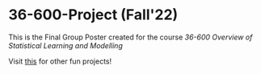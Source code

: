# 36-600-Project (Fall'22)

This is the Final Group Poster created for the course *36-600* *Overview of Statistical Learning and Modelling*

Visit [this](https://www.stat.cmu.edu/capstoneresearch/) for other fun projects! 
